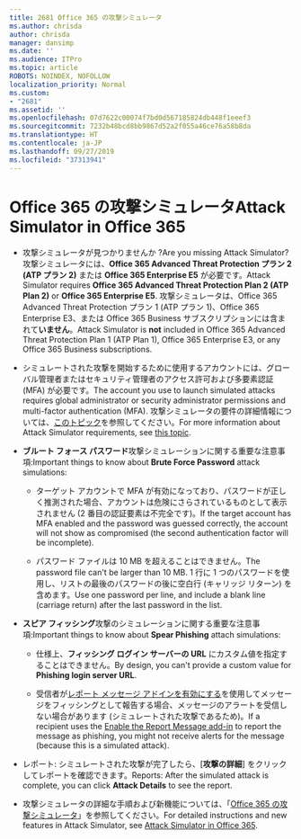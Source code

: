 ```yaml
---
title: 2681 Office 365 の攻撃シミュレータ
ms.author: chrisda
author: chrisda
manager: dansimp
ms.date: ''
ms.audience: ITPro
ms.topic: article
ROBOTS: NOINDEX, NOFOLLOW
localization_priority: Normal
ms.custom:
- "2681"
ms.assetid: ''
ms.openlocfilehash: 07d7622c00074f7bd0d567185824db448f1eeef3
ms.sourcegitcommit: 7232b48bcd8bb9867d52a2f055a46ce76a58b8da
ms.translationtype: HT
ms.contentlocale: ja-JP
ms.lasthandoff: 09/27/2019
ms.locfileid: "37313941"
---
```

# <a name="attack-simulator-in-office-365"></a><span data-ttu-id="d1b18-102">Office 365 の攻撃シミュレータ</span><span class="sxs-lookup"><span data-stu-id="d1b18-102">Attack Simulator in Office 365</span></span>

- <span data-ttu-id="d1b18-103">攻撃シミュレータが見つかりませんか ?</span><span class="sxs-lookup"><span data-stu-id="d1b18-103">Are you missing Attack Simulator?</span></span> <span data-ttu-id="d1b18-104">攻撃シミュレータには、**Office 365 Advanced Threat Protection プラン 2 (ATP プラン 2)** または **Office 365 Enterprise E5** が必要です。</span><span class="sxs-lookup"><span data-stu-id="d1b18-104">Attack Simulator requires **Office 365 Advanced Threat Protection Plan 2 (ATP Plan 2)** or **Office 365 Enterprise E5**.</span></span> <span data-ttu-id="d1b18-105">攻撃シミュレータは、Office 365 Advanced Threat Protection プラン 1 (ATP プラン 1)、Office 365 Enterprise E3、または Office 365 Business サブスクリプションには含まれて**いません**。</span><span class="sxs-lookup"><span data-stu-id="d1b18-105">Attack Simulator is **not** included in Office 365 Advanced Threat Protection Plan 1 (ATP Plan 1), Office 365 Enterprise E3, or any Office 365 Business subscriptions.</span></span>

- <span data-ttu-id="d1b18-106">シミュレートされた攻撃を開始するために使用するアカウントには、グローバル管理者またはセキュリティ管理者のアクセス許可および多要素認証 (MFA) が必要です。</span><span class="sxs-lookup"><span data-stu-id="d1b18-106">The account you use to launch simulated attacks requires global administrator or security administrator permissions and multi-factor authentication (MFA).</span></span> <span data-ttu-id="d1b18-107">攻撃シミュレータの要件の詳細情報については、[このトピック](https://docs.microsoft.com/office365/securitycompliance/attack-simulator#before-you-begin)を参照してください。</span><span class="sxs-lookup"><span data-stu-id="d1b18-107">For more information about Attack Simulator requirements, see [this topic](https://docs.microsoft.com/office365/securitycompliance/attack-simulator#before-you-begin).</span></span>

- <span data-ttu-id="d1b18-108">**ブルート フォース パスワード**攻撃シミュレーションに関する重要な注意事項:</span><span class="sxs-lookup"><span data-stu-id="d1b18-108">Important things to know about **Brute Force Password** attack simulations:</span></span>

  - <span data-ttu-id="d1b18-109">ターゲット アカウントで MFA が有効になっており、パスワードが正しく推測された場合、アカウントは危険にさらされているものとして表示されません (2 番目の認証要素は不完全です)。</span><span class="sxs-lookup"><span data-stu-id="d1b18-109">If the target account has MFA enabled and the password was guessed correctly, the account will not show as compromised (the second authentication factor will be incomplete).</span></span>

  - <span data-ttu-id="d1b18-110">パスワード ファイルは 10 MB を超えることはできません。</span><span class="sxs-lookup"><span data-stu-id="d1b18-110">The password file can't be larger than 10 MB.</span></span> <span data-ttu-id="d1b18-111">1 行に 1 つのパスワードを使用し、リストの最後のパスワードの後に空白行 (キャリッジ リターン) を含めます。</span><span class="sxs-lookup"><span data-stu-id="d1b18-111">Use one password per line, and include a blank line (carriage return) after the last password in the list.</span></span>

- <span data-ttu-id="d1b18-112">**スピア フィッシング**攻撃のシミュレーションに関する重要な注意事項:</span><span class="sxs-lookup"><span data-stu-id="d1b18-112">Important things to know about **Spear Phishing** attach simulations:</span></span>

  - <span data-ttu-id="d1b18-113">仕様上、**フィッシング ログイン サーバーの URL** にカスタム値を指定することはできません。</span><span class="sxs-lookup"><span data-stu-id="d1b18-113">By design, you can't provide a custom value for **Phishing login server URL**.</span></span>

  - <span data-ttu-id="d1b18-114">受信者が[レポート メッセージ アドインを有効にする](https://docs.microsoft.com/microsoft-365/security/office-365-security/enable-the-report-message-add-in)を使用してメッセージをフィッシングとして報告する場合、メッセージのアラートを受信しない場合があります (シミュレートされた攻撃であるため)。</span><span class="sxs-lookup"><span data-stu-id="d1b18-114">If a recipient uses the [Enable the Report Message add-in](https://docs.microsoft.com/microsoft-365/security/office-365-security/enable-the-report-message-add-in) to report the message as phishing, you might not receive alerts for the message (because this is a simulated attack).</span></span>

- <span data-ttu-id="d1b18-115">レポート: シミュレートされた攻撃が完了したら、[**攻撃の詳細**] をクリックしてレポートを確認できます。</span><span class="sxs-lookup"><span data-stu-id="d1b18-115">Reports: After the simulated attack is complete, you can click **Attack Details** to see the report.</span></span>

- <span data-ttu-id="d1b18-116">攻撃シミュレータの詳細な手順および新機能については、「[Office 365 の攻撃シミュレータ](https://docs.microsoft.com/microsoft-365/security/office-365-security/attack-simulator)」を参照してください。</span><span class="sxs-lookup"><span data-stu-id="d1b18-116">For detailed instructions and new features in Attack Simulator, see [Attack Simulator in Office 365](https://docs.microsoft.com/microsoft-365/security/office-365-security/attack-simulator).</span></span>

